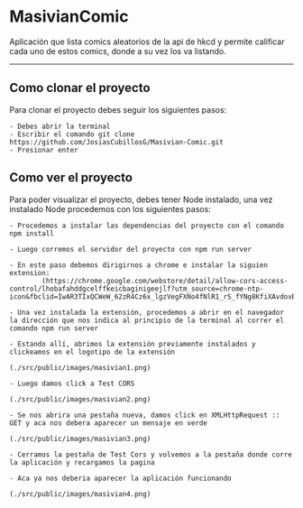 # MasivianComic

Aplicación que lista comics aleatorios de la api de hkcd y permite calificar cada uno de estos comics, donde a su vez los va listando.

---

## Como clonar el proyecto

Para clonar el proyecto debes seguir los siguientes pasos:

    - Debes abrir la terminal
    - Escribir el comando git clone https://github.com/JosiasCubillosG/Masivian-Comic.git
    - Presionar enter

## Como ver el proyecto

Para poder visualizar el proyecto, debes tener Node instalado, una vez instalado Node procedemos con los siguientes pasos:

    - Procedemos a instalar las dependencias del proyecto con el comando npm install

    - Luego corremos el servidor del proyecto con npm run server

    - En este paso debemos dirigirnos a chrome e instalar la siguien extension: 
            (https://chrome.google.com/webstore/detail/allow-cors-access-control/lhobafahddgcelffkeicbaginigeejlf?utm_source=chrome-ntp-icon&fbclid=IwAR3TIxQCWeW_62zR4Cz6x_lgzVegFXNo4fNlR1_rS_fYNg8KfiXAvdovB5Qx)

    - Una vez instalada la extensión, procedemos a abrir en el navegador la dirección que nos indica al principio de la terminal al correr el comando npm run server 

    - Estando allí, abrimos la extensión previamente instalados y clickeamos en el logotipo de la extensión

    (./src/public/images/masivian1.png)

    - Luego damos click a Test CORS 

    (./src/public/images/masivian2.png)

    - Se nos abrira una pestaña nueva, damos click en XMLHttpRequest :: GET y aca nos debera aparecer un mensaje en verde

    (./src/public/images/masivian3.png)

    - Cerramos la pestaña de Test Cors y volvemos a la pestaña donde corre la aplicación y recargamos la pagina

    - Aca ya nos deberia aparecer la aplicación funcionando

    (./src/public/images/masivian4.png)